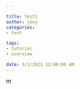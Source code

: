 ```yaml
---

title: test1
author: jeny
categories: 
- test

tags: 
- tutorial
- overview

date: 3/1/2023 12:00:00 AM
---
```



<p>ttt</p>